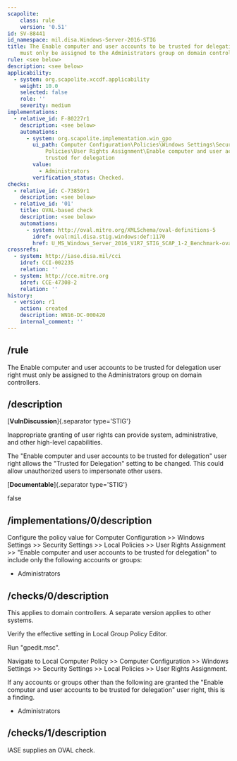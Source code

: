 ```yaml
---
scapolite:
    class: rule
    version: '0.51'
id: SV-88441
id_namespace: mil.disa.Windows-Server-2016-STIG
title: The Enable computer and user accounts to be trusted for delegation user right
    must only be assigned to the Administrators group on domain controllers.
rule: <see below>
description: <see below>
applicability:
  - system: org.scapolite.xccdf.applicability
    weight: 10.0
    selected: false
    role: ''
    severity: medium
implementations:
  - relative_id: F-80227r1
    description: <see below>
    automations:
      - system: org.scapolite.implementation.win_gpo
        ui_path: Computer Configuration\Policies\Windows Settings\Security Settings\Local
            Policies\User Rights Assignment\Enable computer and user accounts to be
            trusted for delegation
        value:
          - Administrators
        verification_status: Checked.
checks:
  - relative_id: C-73859r1
    description: <see below>
  - relative_id: '01'
    title: OVAL-based check
    description: <see below>
    automations:
      - system: http://oval.mitre.org/XMLSchema/oval-definitions-5
        idref: oval:mil.disa.stig.windows:def:1170
        href: U_MS_Windows_Server_2016_V1R7_STIG_SCAP_1-2_Benchmark-oval.xml
crossrefs:
  - system: http://iase.disa.mil/cci
    idref: CCI-002235
    relation: ''
  - system: http://cce.mitre.org
    idref: CCE-47308-2
    relation: ''
history:
  - version: r1
    action: created
    description: WN16-DC-000420
    internal_comment: ''
---
```



## /rule

The Enable computer and user accounts to be trusted for delegation user right must only be assigned to the Administrators group on domain controllers.

## /description

[**VulnDiscussion**]{.separator type='STIG'}

Inappropriate granting of user rights can provide system, administrative, and other high-level capabilities.

The "Enable computer and user accounts to be trusted for delegation" user right allows the "Trusted for Delegation" setting to be changed. This could allow unauthorized users to impersonate other users.

[**Documentable**]{.separator type='STIG'}

false

## /implementations/0/description

Configure the policy value for Computer Configuration >> Windows Settings >> Security Settings >> Local Policies >> User Rights Assignment >> "Enable computer and user accounts to be trusted for delegation" to include only the following accounts or groups:

- Administrators

## /checks/0/description

This applies to domain controllers. A separate version applies to other systems.

Verify the effective setting in Local Group Policy Editor.

Run "gpedit.msc".

Navigate to Local Computer Policy >> Computer Configuration >> Windows Settings >> Security Settings >> Local Policies >> User Rights Assignment.

If any accounts or groups other than the following are granted the "Enable computer and user accounts to be trusted for delegation" user right, this is a finding.

- Administrators

## /checks/1/description

IASE supplies an OVAL check.
